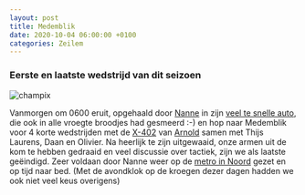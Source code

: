 ```yaml
---
layout: post
title: Medemblik
date: 2020-10-04 06:00:00 +0100
categories: Zeilem
---
```


### Eerste en laatste wedstrijd van dit seizoen

![champix](https://prisse.net/medemblik.jpg)  

Vanmorgen om 0600 eruit, opgehaald door [Nanne](https://www.linkedin.com/in/nanneosinga/) in zijn [veel te snelle auto](https://en.wikipedia.org/wiki/BMW_M54#M54B30), die ook in alle vroegte broodjes had gesmeerd :-) en hop naar Medemblik voor 4 korte wedstrijden met de [X-402](https://3brefc126v633i9r4zk9q3p5-wpengine.netdna-ssl.com/wp-content/uploads/2016/07/X-402-brochure.pdf) van [Arnold](https://www.linkedin.com/in/arnold-minderhoud-629b016/) samen met Thijs Laurens, Daan en Olivier. Na heerlijk te zijn uitgewaaid, onze armen uit de kom te hebben gedraaid en veel discussie over tactiek, zijn we als laatste geëindigd. Zeer voldaan door Nanne weer op de [metro in Noord](https://9292.nl/amsterdam/bushalte-station-noord) gezet en op tijd naar bed. (Met de avondklok op de kroegen dezer dagen hadden we ook niet veel keus overigens)
